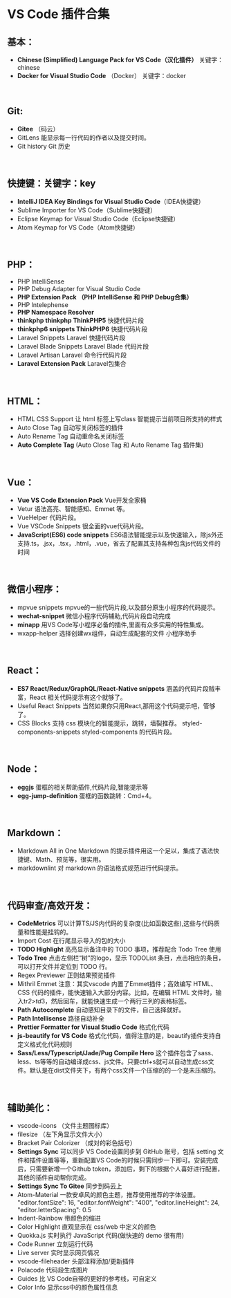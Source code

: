 # VS Code 插件合集


## 基本：

- **Chinese (Simplified) Language Pack for VS Code（汉化插件）** 关键字：chinese
- **Docker for Visual Studio Code** （Docker） 关键字：docker

<br/>

## Git:

- **Gitee** （码云）
- GitLens 能显示每一行代码的作者以及提交时间。
- Git history Git 历史

<br/>

## 快捷键：关键字：key

- **IntelliJ IDEA Key Bindings for Visual Studio Code**（IDEA快捷键）
- Sublime Importer for VS Code（Sublime快捷键）
- Eclipse Keymap for Visual Studio Code（Eclipse快捷键）
- Atom Keymap for VS Code（Atom快捷键）

<br/>

## PHP：

- PHP IntelliSense
- PHP Debug Adapter for Visual Studio Code
- **PHP Extension Pack （PHP IntelliSense 和 PHP Debug合集）**
- PHP Intelephense 
- **PHP Namespace Resolver**
- **thinkphp thinkphp ThinkPHP5** 快捷代码片段
- **thinkphp6 snippets ThinkPHP6** 快捷代码片段
- Laravel Snippets Laravel 快捷代码片段
- Laravel Blade Snippets Laravel Blade 代码片段
- Laravel Artisan Laravel 命令行代码片段
- **Laravel Extension Pack** Laravel包集合

<br/>

## HTML：

- HTML CSS Support 让 html 标签上写class 智能提示当前项目所支持的样式
- Auto Close Tag 自动写关闭标签的插件
- Auto Rename Tag 自动重命名关闭标签
- **Auto Complete Tag** (Auto Close Tag 和 Auto Rename Tag 插件集)

<br/>

## Vue：

- **Vue VS Code Extension Pack** Vue开发全家桶
- Vetur 语法高亮、智能感知、Emmet 等。
- VueHelper 代码片段。
- Vue VSCode Snippets 很全面的vue代码片段。
- **JavaScript(ES6) code snippets** ES6语法智能提示以及快速输入，除js外还支持.ts，.jsx，.tsx，.html，.vue，省去了配置其支持各种包含js代码文件的时间

<br/>

## 微信小程序：

- mpvue snippets  mpvue的一些代码片段,以及部分原生小程序的代码提示。
- **wechat-snippet** 微信小程序代码辅助,代码片段自动完成
- **minapp** 用VS Code写小程序必备的插件,里面有众多实用的特性集成。
- wxapp-helper 选择创建wx组件，自动生成配套的文件
小程序助手

<br/>

## React：

- **ES7 React/Redux/GraphQL/React-Native snippets** 涵盖的代码片段贼丰富，React 相关代码提示有这个就够了。
- Useful React Snippets 当然如果你只用React,那用这个代码提示吧，管够了。
- CSS Blocks 支持 css 模块化的智能提示，跳转，墙裂推荐。
styled-components-snippets styled-components 的代码片段。

<br/>

## Node：

- **eggjs** 蛋框的相关帮助插件,代码片段,智能提示等
- **egg-jump-definition** 蛋框的函数跳转：Cmd+4。

<br/>

## Markdown：

- Markdown All in One  Markdown 的提示插件用这一个足以，集成了语法快捷键、Math、预览等，很实用。
- markdownlint 对 markdown 的语法格式规范进行代码提示。

<br/>

## 代码审查/高效开发：

- **CodeMetrics** 可以计算TS/JS内代码的复杂度(比如函数这些),这些与代码质量和性能是挂钩的。
- Import Cost  在行尾显示导入的包的大小
- **TODO Highlight** 高亮显示备注中的 TODO 事项，推荐配合 Todo Tree 使用
- **Todo Tree** 点击左侧栏“树”的logo，显示 TODOList 条目，点击相应的条目，可以打开文件并定位到 TODO 行。
- Regex Previewer 正则结果预览插件
- Mithril Emmet 注意：其实vscode 内置了Emmet插件；高效编写 HTML、CSS 代码的插件，能快速输入大部分内容。比如，在编辑 HTML 文件时，输入tr*2>td*3，然后回车，就能快速生成一个两行三列的表格标签。
- **Path Autocomplete** 自动感知目录下的文件，自己选择就好。
- **Path Intellisense** 路径自动补全
- **Prettier Formatter for Visual Studio Code** 格式化代码
- **js-beautify for VS Code** 格式化代码，值得注意的是，beautify插件支持自定义格式化代码规则
- **Sass/Less/Typescript/Jade/Pug Compile Hero** 这个插件包含了sass、less、ts等等的自动编译成css、js文件。只要ctrl+s就可以自动生成css文件。默认是在dist文件夹下，有两个css文件一个压缩的的一个是未压缩的。

<br/>

## 辅助美化：

- vscode-icons （文件主题图标库）
- filesize （左下角显示文件大小）
- Bracket Pair Colorizer （成对的彩色括号）
- **Settings Sync** 可以同步 VS Code设置同步到 GitHub 账号，包括 setting 文件和插件设置等等，重新配置VS Code的时候只需同步一下即可。安装完成后，只需要新增一个Github token，添加后，剩下的根据个人喜好进行配置，其他的插件自动帮你完成。
- **Settings Sync To Gitee** 同步到码云上
- Atom-Material 一款安卓风的颜色主题，推荐使用推荐的字体设置。 "editor.fontSize": 16, "editor.fontWeight": "400", "editor.lineHeight": 24, "editor.letterSpacing": 0.5
- Indent-Rainbow 带颜色的缩进
- Color Highlight 直观显示在 css/web 中定义的颜色
- Quokka.js 实时执行 JavaScript 代码(做快速的 demo 很有用)
- Code Runner 立刻运行代码
- Live server 实时显示网页情况
- vscode-fileheader 头部注释添加/更新插件
- Polacode 代码段生成图片
- Guides 比 VS Code自带的更好的参考线，可自定义
- Color Info 显示css中的颜色属性信息
